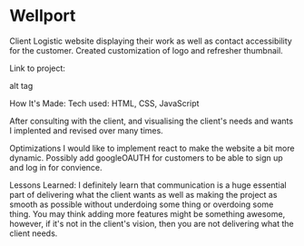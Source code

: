 # Wellport
Client Logistic website displaying their work as well as contact accessibility for the customer. Created customization of logo and refresher thumbnail.

Link to project: 

alt tag

How It's Made:
Tech used: HTML, CSS, JavaScript

After consulting with the client, and visualising the client's needs and wants I implented and revised over many times.

Optimizations
I would like to implement react to make the website a bit more dynamic. Possibly add googleOAUTH for customers to be able to sign up and log in for convience.

Lessons Learned:
I definitely learn that communication is a huge essential part of delivering what the client wants as well as making the project as smooth as possible without underdoing some thing or overdoing some thing. You may think adding more features might be something awesome, however, if it's not in the client's vision, then you are not delivering what the client needs.



